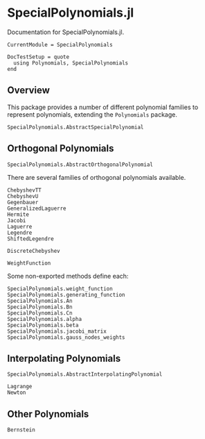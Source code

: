# SpecialPolynomials.jl

Documentation for SpecialPolynomials.jl.



```@meta
CurrentModule = SpecialPolynomials
```


```@meta
DocTestSetup = quote
  using Polynomials, SpecialPolynomials
end
```

## Overview

This package provides a number of different polynomial families to
represent polynomials, extending the `Polynomials` package.

```@docs
SpecialPolynomials.AbstractSpecialPolynomial
```

## Orthogonal Polynomials

```@docs
SpecialPolynomials.AbstractOrthogonalPolynomial
```

There are  several families of orthogonal polynomials available.

```@docs
ChebyshevTT
ChebyshevU
Gegenbauer
GeneralizedLaguerre
Hermite
Jacobi
Laguerre
Legendre
ShiftedLegendre
```

```@docs
DiscreteChebyshev
```

```@docs
WeightFunction
```

Some  non-exported methods define each:

```@docs
SpecialPolynomials.weight_function
SpecialPolynomials.generating_function
SpecialPolynomials.An
SpecialPolynomials.Bn
SpecialPolynomials.Cn
SpecialPolynomials.alpha
SpecialPolynomials.beta
SpecialPolynomials.jacobi_matrix
SpecialPolynomials.gauss_nodes_weights
```


## Interpolating Polynomials

```@docs
SpecialPolynomials.AbstractInterpolatingPolynomial
```

```@docs
Lagrange
Newton
```

## Other Polynomials

```@docs
Bernstein
```
